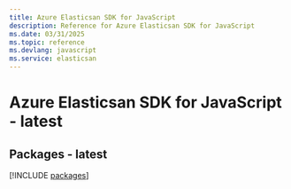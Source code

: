 ```yaml
---
title: Azure Elasticsan SDK for JavaScript
description: Reference for Azure Elasticsan SDK for JavaScript
ms.date: 03/31/2025
ms.topic: reference
ms.devlang: javascript
ms.service: elasticsan
---
```

# Azure Elasticsan SDK for JavaScript - latest
## Packages - latest
[!INCLUDE [packages](elasticsan-index.md)]